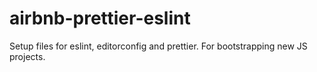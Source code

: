 # airbnb-prettier-eslint
Setup files for eslint, editorconfig and prettier. For bootstrapping new JS projects.

